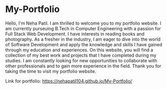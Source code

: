# My-Portfolio

Hello, I'm Neha Patil.
I am thrilled to welcome you to my portfolio website. I am currently purseuing B.Tech in Computer Engineering with a passion for Full Stack Web Development. I have interests in reading books and photography. As a fresher in the industry, I am eager to dive into the world of Software Development and apply the knowledge and skills I have gained through my education and experiences. On this website, you will find a collection of my best work and projects that I have completed during my studies. I am constantly looking for new opportunities to collaborate with other professionals and to gain more experience in the field. Thank you for taking the time to visit my portfolio website.

Link for portfolio: https://nehapatil104.github.io/My-Portfolio/
